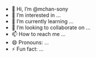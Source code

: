 - 👋 Hi, I’m @mchan-sony
- 👀 I’m interested in ...
- 🌱 I’m currently learning ...
- 💞️ I’m looking to collaborate on ...
- 📫 How to reach me ...
- 😄 Pronouns: ...
- ⚡ Fun fact: ...

<!---
mchan-sony/mchan-sony is a ✨ special ✨ repository because its `README.md` (this file) appears on your GitHub profile.
You can click the Preview link to take a look at your changes.
--->
